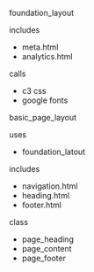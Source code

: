 
foundation_layout

includes 
- meta.html
- analytics.html

calls
- c3 css
- google fonts

basic_page_layout

uses
- foundation_latout

includes
- navigation.html
- heading.html
- footer.html

class
 - page_heading
 - page_content
 - page_footer
